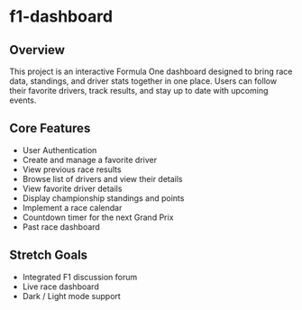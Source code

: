 # f1-dashboard

## Overview
This project is an interactive Formula One dashboard designed to bring race data, standings, and driver stats together in one place. Users can follow their favorite drivers, track results, and stay up to date with upcoming events.

## Core Features
- User Authentication
- Create and manage a favorite driver
- View previous race results
- Browse list of drivers and view their details
- View favorite driver details
- Display championship standings and points
- Implement a race calendar
- Countdown timer for the next Grand Prix
- Past race dashboard

## Stretch Goals
- Integrated F1 discussion forum
- Live race dashboard
- Dark / Light mode support
